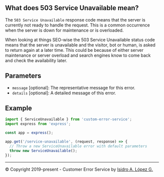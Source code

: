 ## What does 503 Service Unavailable mean?

The `503 Service Unavailable` response code means that the server is currently not ready to handle the request. This is a common occurrence when the server is down for maintenance or is overloaded.

When looking at things SEO-wise the 503 Service Unavailable status code means that the server is unavailable and the visitor, bot or human, is asked to return again at a later time. This could be because of either server maintenance or server overload and search engines know to come back and check the availability later.

## Parameters

- `message` [optional]: The representative message for this error.
- `details` [optional]: A detailed message of this error.

## Example

```javascript
import { ServiceUnavailable } from 'custom-error-service';
import express from 'express';

const app = express();

app.get('/service-unavailable', (request, response) => {
  // Throw a new ServiceUnavailable error with default parameters
  throw new ServiceUnavailable();
});
```

---

&copy; Copyright 2019-present - Customer Error Service by [Isidro A. López G.](https://ialopezg.com/)
